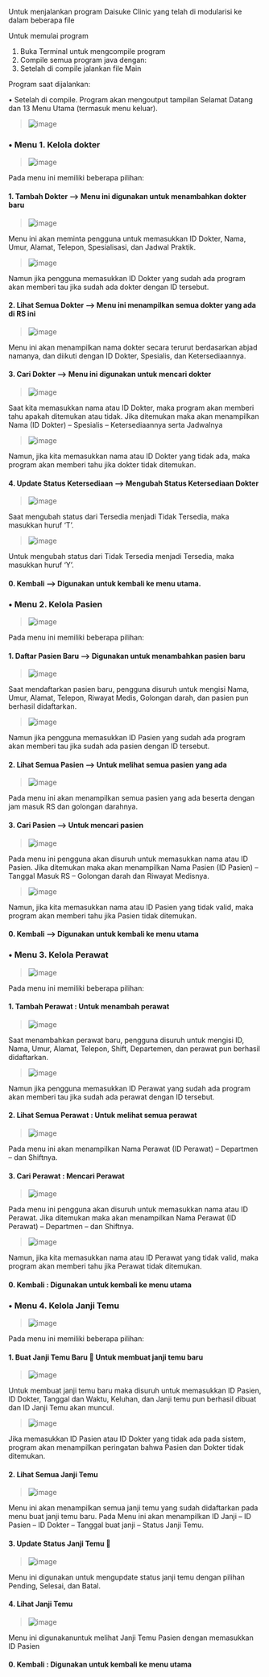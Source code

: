 Untuk menjalankan program Daisuke Clinic yang telah di modularisi ke dalam beberapa file

Untuk memulai program
1. Buka Terminal untuk mengcompile program
2. Compile semua program java dengan:
3. Setelah di compile jalankan file Main

Program saat dijalankan:

•	Setelah di compile. Program akan mengoutput tampilan Selamat Datang dan 13 Menu Utama (termasuk menu keluar).
 
> ![image](https://github.com/user-attachments/assets/544d0208-c81d-4e69-b6a5-b96ae373b5d6)

### •	**Menu 1. Kelola dokter**
 
> ![image](https://github.com/user-attachments/assets/df7bfe3a-cc0c-4d44-8d20-899193143c5e)

Pada menu ini memiliki beberapa pilihan:
#### 1.	Tambah Dokter --> Menu ini digunakan untuk menambahkan dokter baru
 
> ![image](https://github.com/user-attachments/assets/6a270107-06a6-428d-9133-9ca79259a236)

Menu ini akan meminta pengguna untuk memasukkan ID Dokter, Nama, Umur, Alamat, Telepon, Spesialisasi, dan Jadwal Praktik.
 
> ![image](https://github.com/user-attachments/assets/b6dda4b9-7621-4e14-afe3-1ca83b349c94)

Namun jika pengguna memasukkan ID Dokter yang sudah ada program akan memberi tau jika sudah ada dokter dengan ID tersebut.

#### 2.	Lihat Semua Dokter --> Menu ini menampilkan semua dokter yang ada di RS ini
 
> ![image](https://github.com/user-attachments/assets/9e71c0dc-6736-4c09-a6e2-0542814e797c)

Menu ini akan menampilkan nama dokter secara terurut berdasarkan abjad namanya, dan diikuti dengan ID Dokter, Spesialis, dan Ketersediaannya.

#### 3.	Cari Dokter --> Menu ini digunakan untuk mencari dokter 

> ![image](https://github.com/user-attachments/assets/10923aa5-a141-498b-abbd-93f30486df6c)

Saat kita memasukkan nama atau ID Dokter, maka program akan memberi tahu apakah ditemukan atau tidak. Jika ditemukan maka akan menampilkan Nama (ID Dokter) – Spesialis – Ketersediaannya serta Jadwalnya

> ![image](https://github.com/user-attachments/assets/c3248e17-eaa9-4ada-acdc-4e401d377d7d)

Namun, jika kita memasukkan nama atau ID Dokter yang tidak ada, maka program akan memberi tahu jika dokter tidak ditemukan.

#### 4.	Update Status Ketersediaan --> Mengubah Status Ketersediaan Dokter

> ![image](https://github.com/user-attachments/assets/0c8067e4-8aa8-4f16-9cf3-1ed6716c3d44)

Saat mengubah status dari Tersedia menjadi Tidak Tersedia, maka masukkan huruf ‘T’.
 
> ![image](https://github.com/user-attachments/assets/1fc1cf4b-d434-475b-85e1-fc5b62a28feb)

Untuk mengubah status dari Tidak Tersedia menjadi Tersedia, maka masukkan huruf ‘Y’.

#### 0.	Kembali --> Digunakan untuk kembali ke menu utama.


### **•	Menu 2. Kelola Pasien**

> ![image](https://github.com/user-attachments/assets/10343fc7-899b-4c31-98a9-8314de325400)
 
Pada menu ini memiliki beberapa pilihan:
#### 1.	Daftar Pasien Baru --> Digunakan untuk menambahkan pasien baru

> ![image](https://github.com/user-attachments/assets/18a04d1b-685c-4dcf-9e27-0ccc5e73152d)

Saat mendaftarkan pasien baru, pengguna disuruh untuk mengisi Nama, Umur, Alamat, Telepon, Riwayat Medis, Golongan darah, dan pasien pun berhasil didaftarkan.

> ![image](https://github.com/user-attachments/assets/9f254158-9bce-45de-a26d-69b2da1f455e)

Namun jika pengguna memasukkan ID Pasien yang sudah ada program akan memberi tau jika sudah ada pasien dengan ID tersebut.

#### 2.	Lihat Semua Pasien --> Untuk melihat semua pasien yang ada

> ![image](https://github.com/user-attachments/assets/90108fec-390e-4b1e-b27d-eacaf834fad9)

Pada menu ini akan menampilkan semua pasien yang ada beserta dengan jam masuk RS dan golongan darahnya.

#### 3.	Cari Pasien --> Untuk mencari pasien

> ![image](https://github.com/user-attachments/assets/19edeeab-8eb4-4749-bdad-b79df708cf79)

Pada menu ini pengguna akan disuruh untuk memasukkan nama atau ID Pasien. Jika ditemukan maka akan menampilkan Nama Pasien (ID Pasien) – Tanggal Masuk RS – Golongan darah dan Riwayat Medisnya.

> ![image](https://github.com/user-attachments/assets/fc92960d-cc50-495b-8a3f-9cc632addbbc)

Namun, jika kita memasukkan nama atau ID Pasien yang tidak valid, maka program akan memberi tahu jika Pasien tidak ditemukan.

#### 0.	Kembali --> Digunakan untuk kembali ke menu utama


### •	Menu 3. Kelola Perawat
 
> ![image](https://github.com/user-attachments/assets/1fcfd7f6-6ee2-49a6-898e-2ae8bab216d9)

Pada menu ini memiliki beberapa pilihan:
#### 1.	Tambah Perawat : Untuk menambah perawat

> ![image](https://github.com/user-attachments/assets/882636f5-d3c2-423c-bc3e-68b919a77df9)

Saat menambahkan perawat baru, pengguna disuruh untuk mengisi ID, Nama, Umur, Alamat, Telepon, Shift, Departemen, dan perawat pun berhasil didaftarkan.

> ![image](https://github.com/user-attachments/assets/3f1b60e8-7721-447e-877f-1a4d293cb55c)

Namun jika pengguna memasukkan ID Perawat yang sudah ada program akan memberi tau jika sudah ada perawat dengan ID tersebut.
#### 2.	Lihat Semua Perawat : Untuk melihat semua perawat

> ![image](https://github.com/user-attachments/assets/b7d32830-2b91-4384-a755-da192c81fe2d)

Pada menu ini akan menampilkan Nama Perawat (ID Perawat) – Departmen – dan Shiftnya.
#### 3.	Cari Perawat : Mencari Perawat

> ![image](https://github.com/user-attachments/assets/0e9c20db-5dfb-4669-ab11-1bc5af5502f9)

Pada menu ini pengguna akan disuruh untuk memasukkan nama atau ID Perawat. Jika ditemukan maka akan menampilkan Nama Perawat (ID Perawat) – Departmen – dan Shiftnya.
 
> ![image](https://github.com/user-attachments/assets/c83a7921-c3d4-4d7d-855d-012687ed3360)

Namun, jika kita memasukkan nama atau ID Perawat yang tidak valid, maka program akan memberi tahu jika Perawat tidak ditemukan.
#### 0.	Kembali : Digunakan untuk kembali ke menu utama


### •	Menu 4. Kelola Janji Temu
 
 > ![image](https://github.com/user-attachments/assets/805be866-5b6d-4cf2-8481-c778e71b55a8)

Pada menu ini memiliki beberapa pilihan:
#### 1.	Buat Janji Temu Baru  Untuk membuat janji temu baru

>![image](https://github.com/user-attachments/assets/638c8fd1-d57c-4597-9868-740ae2e03a64)

Untuk membuat janji temu baru maka disuruh untuk memasukkan ID Pasien, ID Dokter, Tanggal dan Waktu, Keluhan, dan Janji temu pun berhasil dibuat dan ID Janji Temu akan muncul.

 > ![image](https://github.com/user-attachments/assets/2f2fca6c-ff7b-43a8-acd4-a71e8895724d)

Jika memasukkan ID Pasien atau ID Dokter yang tidak ada pada sistem, program akan menampilkan peringatan bahwa Pasien dan Dokter tidak ditemukan.
#### 2.	Lihat Semua Janji Temu 

 > ![image](https://github.com/user-attachments/assets/f4c4b528-0bf5-46f7-aa6c-003a30636b5e)

Menu ini akan menampilkan semua janji temu yang sudah didaftarkan pada menu buat janji temu baru. Pada Menu ini akan menampilkan ID Janji – ID Pasien – ID Dokter – Tanggal buat janji – Status Janji Temu.
#### 3.	Update Status Janji Temu 

 > ![image](https://github.com/user-attachments/assets/0d09eaf7-e8a0-4555-883a-50e5dec42028)

Menu ini digunakan untuk mengupdate status janji temu dengan pilihan Pending, Selesai, dan Batal.
#### 4.	Lihat Janji Temu

 > ![image](https://github.com/user-attachments/assets/3f15609a-e2ab-47ae-9cfe-169128f32abd)

Menu ini digunakanuntuk melihat Janji Temu Pasien dengan memasukkan ID Pasien
#### 0.	Kembali : Digunakan untuk kembali ke menu utama
